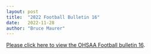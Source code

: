 ```yaml
---
layout: post
title:  "2022 Football Bulletin 16"
date:   2022-11-28
author: "Bruce Maurer"
---
```


[Please click here to view the OHSAA Football bulletin
16](https://storage.googleapis.com/ohsaa-websites/bulletins/2022/2022-bulletin-16.pdf).
